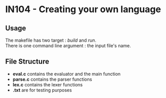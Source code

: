 # IN104 - Creating your own language

## Usage

The makefile has two target : *build* and *run*. \
There is one command line argument : the input file's name.

## File Structure
- **eval.c** contains the evaluator and the main function
- **parse.c** contains the parser functions
- **lex.c** contains the lexer functions 
- **.txt** are for testing purposes